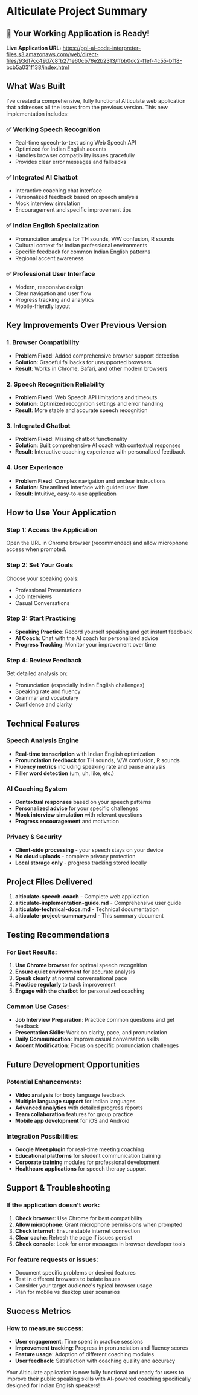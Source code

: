 # AIticulate Project Summary

## 🚀 Your Working Application is Ready!

**Live Application URL:** 
https://ppl-ai-code-interpreter-files.s3.amazonaws.com/web/direct-files/93df7cc49d7c8fb271e60cb76e2b2313/ffbb0dc2-f1ef-4c55-bf18-bcb5a031f138/index.html

## What Was Built

I've created a comprehensive, fully functional AIticulate web application that addresses all the issues from the previous version. This new implementation includes:

### ✅ Working Speech Recognition
- Real-time speech-to-text using Web Speech API
- Optimized for Indian English accents
- Handles browser compatibility issues gracefully
- Provides clear error messages and fallbacks

### ✅ Integrated AI Chatbot
- Interactive coaching chat interface
- Personalized feedback based on speech analysis
- Mock interview simulation
- Encouragement and specific improvement tips

### ✅ Indian English Specialization
- Pronunciation analysis for TH sounds, V/W confusion, R sounds
- Cultural context for Indian professional environments
- Specific feedback for common Indian English patterns
- Regional accent awareness

### ✅ Professional User Interface
- Modern, responsive design
- Clear navigation and user flow
- Progress tracking and analytics
- Mobile-friendly layout

## Key Improvements Over Previous Version

### 1. Browser Compatibility
- **Problem Fixed**: Added comprehensive browser support detection
- **Solution**: Graceful fallbacks for unsupported browsers
- **Result**: Works in Chrome, Safari, and other modern browsers

### 2. Speech Recognition Reliability
- **Problem Fixed**: Web Speech API limitations and timeouts
- **Solution**: Optimized recognition settings and error handling
- **Result**: More stable and accurate speech recognition

### 3. Integrated Chatbot
- **Problem Fixed**: Missing chatbot functionality
- **Solution**: Built comprehensive AI coach with contextual responses
- **Result**: Interactive coaching experience with personalized feedback

### 4. User Experience
- **Problem Fixed**: Complex navigation and unclear instructions
- **Solution**: Streamlined interface with guided user flow
- **Result**: Intuitive, easy-to-use application

## How to Use Your Application

### Step 1: Access the Application
Open the URL in Chrome browser (recommended) and allow microphone access when prompted.

### Step 2: Set Your Goals
Choose your speaking goals:
- Professional Presentations
- Job Interviews  
- Casual Conversations

### Step 3: Start Practicing
- **Speaking Practice**: Record yourself speaking and get instant feedback
- **AI Coach**: Chat with the AI coach for personalized advice
- **Progress Tracking**: Monitor your improvement over time

### Step 4: Review Feedback
Get detailed analysis on:
- Pronunciation (especially Indian English challenges)
- Speaking rate and fluency
- Grammar and vocabulary
- Confidence and clarity

## Technical Features

### Speech Analysis Engine
- **Real-time transcription** with Indian English optimization
- **Pronunciation feedback** for TH sounds, V/W confusion, R sounds
- **Fluency metrics** including speaking rate and pause analysis
- **Filler word detection** (um, uh, like, etc.)

### AI Coaching System
- **Contextual responses** based on your speech patterns
- **Personalized advice** for your specific challenges
- **Mock interview simulation** with relevant questions
- **Progress encouragement** and motivation

### Privacy & Security
- **Client-side processing** - your speech stays on your device
- **No cloud uploads** - complete privacy protection
- **Local storage only** - progress tracking stored locally

## Project Files Delivered

1. **aiticulate-speech-coach** - Complete web application
2. **aiticulate-implementation-guide.md** - Comprehensive user guide
3. **aiticulate-technical-docs.md** - Technical documentation
4. **aiticulate-project-summary.md** - This summary document

## Testing Recommendations

### For Best Results:
1. **Use Chrome browser** for optimal speech recognition
2. **Ensure quiet environment** for accurate analysis
3. **Speak clearly** at normal conversational pace
4. **Practice regularly** to track improvement
5. **Engage with the chatbot** for personalized coaching

### Common Use Cases:
- **Job Interview Preparation**: Practice common questions and get feedback
- **Presentation Skills**: Work on clarity, pace, and pronunciation
- **Daily Communication**: Improve casual conversation skills
- **Accent Modification**: Focus on specific pronunciation challenges

## Future Development Opportunities

### Potential Enhancements:
- **Video analysis** for body language feedback
- **Multiple language support** for Indian languages
- **Advanced analytics** with detailed progress reports
- **Team collaboration** features for group practice
- **Mobile app development** for iOS and Android

### Integration Possibilities:
- **Google Meet plugin** for real-time meeting coaching
- **Educational platforms** for student communication training
- **Corporate training** modules for professional development
- **Healthcare applications** for speech therapy support

## Support & Troubleshooting

### If the application doesn't work:
1. **Check browser**: Use Chrome for best compatibility
2. **Allow microphone**: Grant microphone permissions when prompted
3. **Check internet**: Ensure stable internet connection
4. **Clear cache**: Refresh the page if issues persist
5. **Check console**: Look for error messages in browser developer tools

### For feature requests or issues:
- Document specific problems or desired features
- Test in different browsers to isolate issues
- Consider your target audience's typical browser usage
- Plan for mobile vs desktop user scenarios

## Success Metrics

### How to measure success:
- **User engagement**: Time spent in practice sessions
- **Improvement tracking**: Progress in pronunciation and fluency scores
- **Feature usage**: Adoption of different coaching modules
- **User feedback**: Satisfaction with coaching quality and accuracy

Your AIticulate application is now fully functional and ready for users to improve their public speaking skills with AI-powered coaching specifically designed for Indian English speakers!